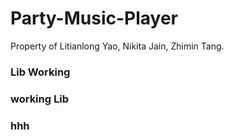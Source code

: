 # Party-Music-Player
Property of Litianlong Yao, Nikita Jain, Zhimin Tang.


### Lib Working

### working Lib

### hhh

